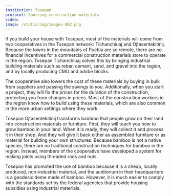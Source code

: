 ```yaml
---
institution: Tosepan
protocol: Sourcing construction materials
video: 
image: /static/img/images-002.png
---
```


If you build your house with Tosepan, most of the materials will come from two cooperatives in the Tosepan network: Tichanchiuaj and Ojtasentekitinij.
Because the towns in the mountains of Puebla are so remote, there are no financial incentives for a commercial construction materials store to operate in the region. Tosepan Tichanchiuaj solves this by bringing industrial building materials such as rebar, cement, sand, and gravel into the region, and by locally producing CMU and adobe blocks.

The cooperative also lowers the cost of these materials by buying in bulk from suppliers and passing the savings to you. Additionally, when you start a project, they will fix the prices for the duration of the construction, protecting you from changes in prices. Most of the construction workers in the region know how to build using these materials, which are also common in the more urban settings where they work.

Tosepan Ojtasentekitinij transforms bamboo that people grow on their land into construction materials or furniture. First, they will teach you how to grow bamboo in your land. When it is ready, they will collect it and process it in their shop. And they will give it back either as assembled furniture or as material for building your own structures. Because bamboo is not a native species, there are no traditional construction techniques for bamboo in the region. Instead, members of the cooperative have developed a system for making joints using threaded rods and nuts.

Tosepan has promoted the use of bamboo because it is a cheap, locally produced, non-industrial material, and the auditorium in their headquarters is a geodesic dome made of bamboo. However, it is much easier to comply with the standards set by the federal agencies that provide housing subsidies using industrial materials.